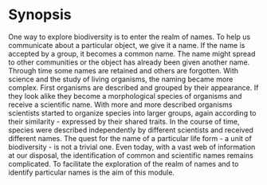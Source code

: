 <!-- TITLE: Names -->
<!-- SUBTITLE: What are the names associated with this particular organism? -->

# Synopsis
One way to explore biodiversity is to enter the realm of names. To help us communicate about a particular object, we give it a name. If the name is accepted by a group, it becomes a common name. The name might spread to other communities or the object has already been given another name. Through time some names are retained and others are forgotten. With science and the study of living organisms, the naming became more complex. First organisms are described and grouped by their appearance. If they look alike they become a morphological species of organisms and receive a scientific name. With more and more described organisms scientists started to organize species into larger groups, again according to their similarity - expressed by their shared traits. In the course of time, species were described independently by different scientists and received different names. The quest for the name of a particular life form - a unit of biodiversity - is not a trivial one. Even today, with a vast web of information at our disposal, the identification of common and scientific names remains complicated. To facilitate the exploration of the realm of names and to identify particular names is the aim of this module.
